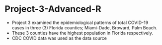 # Project-3-Advanced-R
- Project 3 examined the epidemiological patterns of total COVID-19 cases in three (3) Florida counties; Miami-Dade, Broward, Palm Beach.
- These 3 counties have the highest population in Florida respectively.
- CDC COVID data was used as the data source
